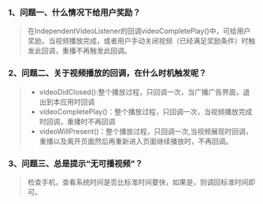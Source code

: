 ### 1、问题一、什么情况下给用户奖励？

> 在IndependentVideoListener的回调videoCompletePlay\(\)中，可给用户奖励，当视频播放完成，或者用户手动关闭视频（已经满足奖励条件）时触发此回调，重播不再触发此回调。

### 2、问题二、关于视频播放的回调，在什么时机触发呢？

> * videoDidClosed\(\):整个播放过程，只回调一次，当广播广告界面，退出到本应用时回调
> * videoCompletePlay\(\)：整个播放过程，只回调一次，当视频播放完成时回调，重播时不再回调
> * videoWillPresent\(\)：整个播放过程，只回调一次,当视频展现时回调，重播以及离开页面然后再重新进入页面继续播放时，不再回调。

### 3、问题三、总是提示“无可播视频”？

> 检查手机，查看系统时间是否比标准时间要快，如果是，则调回标准时间即可。



